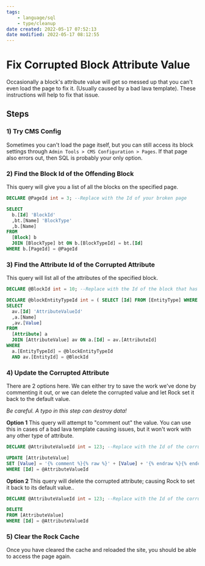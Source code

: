 ```yaml
---
tags:
    - language/sql
    - type/cleanup
date created: 2022-05-17 07:52:13
date modified: 2022-05-17 08:12:55
---
```


# Fix Corrupted Block Attribute Value

Occasionally a block's attribute value will get so messed up that you can't even load the page to fix it. (Usually caused by a bad lava template). These instructions will help to fix that issue.

## Steps

### 1) Try CMS Config

Sometimes you can't load the page itself, but you can still access its block settings through `Admin Tools > CMS Configuration > Pages`. If that page also errors out, then SQL is probably your only option.

### 2) Find the Block Id of the Offending Block

This query will give you a list of all the blocks on the specified page.

```sql
DECLARE @PageId int = 3; --Replace with the Id of your broken page

SELECT
  b.[Id] 'BlockId'
  ,bt.[Name] 'BlockType'
  ,b.[Name]
FROM
  [Block] b
  JOIN [BlockType] bt ON b.[BlockTypeId] = bt.[Id]
WHERE b.[PageId] = @PageId
```

### 3) Find the Attribute Id of the Corrupted Attribute

This query will list all of the attributes of the specified block.

```sql
DECLARE @BlockId int = 10; --Replace with the Id of the block that has the corrupted attribute

DECLARE @blockEntityTypeId int = ( SELECT [Id] FROM [EntityType] WHERE [Name] = 'Rock.Model.Block' );
SELECT
  av.[Id] 'AttributeValueId'
  ,a.[Name]
  ,av.[Value] 
FROM
  [Attribute] a
  JOIN [AttributeValue] av ON a.[Id] = av.[AttributeId]
WHERE
  a.[EntityTypeId] = @blockEntityTypeId
  AND av.[EntityId] = @BlockId
```

### 4) Update the Corrupted Attribute

There are 2 options here. We can either try to save the work we've done by commenting it out, or we can delete the corrupted value and let Rock set it back to the default value.

*Be careful. A typo in this step can destroy data!*

**Option 1** This query will attempt to "comment out" the value. You can use this in cases of a bad lava template causing issues, but it won't work with any other type of attribute.

```sql
DECLARE @AttributeValueId int = 123; --Replace with the Id of the corrupted attribute

UPDATE [AttributeValue]
SET [Value] = '{% comment %}{% raw %}' + [Value] + '{% endraw %}{% endcomment %}'
WHERE [Id] = @AttributeValueId
```

**Option 2** This query will delete the corrupted attribute; causing Rock to set it back to its default value..

```sql
DECLARE @AttributeValueId int = 123; --Replace with the Id of the corrupted attribute

DELETE
FROM [AttributeValue]
WHERE [Id] = @AttributeValueId
```

### 5) Clear the Rock Cache

Once you have cleared the cache and reloaded the site, you should be able to access the page again.
